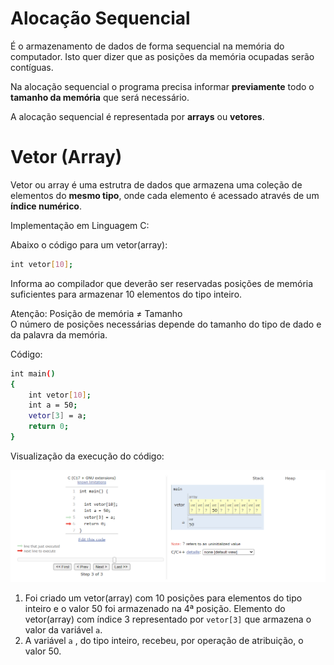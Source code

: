 # Alocação Sequencial
É o armazenamento de dados de forma sequencial na memória do computador. Isto quer dizer que as posições da memória ocupadas serão contíguas.

Na alocação sequencial o programa precisa informar **previamente** todo o **tamanho da memória** que será necessário.

A alocação sequencial é representada por **arrays** ou **vetores**.

# Vetor (Array)

Vetor ou array é uma estrutra de dados que armazena uma coleção de elementos do **mesmo tipo**, onde cada elemento é acessado através de um **índice numérico**.

Implementação em Linguagem C:

Abaixo o código para um vetor(array):

```sh
int vetor[10];
```
Informa ao compilador que deverão ser reservadas posições de memória suficientes para armazenar 10 elementos do tipo inteiro.

Atenção: Posição de memória ≠ Tamanho  
O número de posições necessárias depende do tamanho do tipo de dado e da palavra da memória.

Código:

```sh
int main()
{
    int vetor[10];
    int a = 50;
    vetor[3] = a;
    return 0;
}
```
Visualização da execução do código:

![Visualização do código em C](alocacao-sequencial-em-c.png)

1. Foi criado um vetor(array) com 10 posições para elementos do tipo inteiro e o valor 50 foi armazenado na 4ª posição. Elemento do vetor(array) com índice 3 representado por `vetor[3]` que armazena o valor da variável `a`.  
2. A variável `a` , do tipo inteiro, recebeu, por operação de atribuição, o valor 50.
